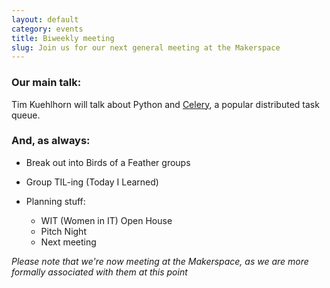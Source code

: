 ```yaml
---
layout: default
category: events
title: Biweekly meeting
slug: Join us for our next general meeting at the Makerspace
---
```


### Our main talk:
Tim Kuehlhorn will talk about Python and <a
href='http://www.celeryproject.org/'>Celery</a>, a popular distributed task queue.



### And, as always:

* Break out into Birds of a Feather groups
* Group TIL-ing (Today I Learned)
* Planning stuff: 
  
  * WIT (Women in IT) Open House
  * Pitch Night
  * Next meeting

*Please note that we're now meeting at the Makerspace, as we are more formally associated with them at this point*
